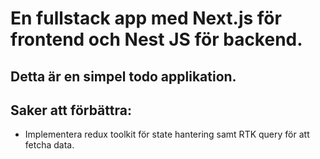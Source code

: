 # En fullstack app med Next.js för frontend och Nest JS för backend. 

## Detta är en simpel todo applikation.

## Saker att förbättra:
- Implementera redux toolkit för state hantering samt RTK query för att fetcha data.